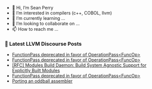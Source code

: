 - 👋 Hi, I’m Sean Perry
- 👀 I’m interested in compilers (c++, COBOL, llvm)
- 🌱 I’m currently learning ...
- 💞️ I’m looking to collaborate on ...
- 📫 How to reach me ...

<!---
s66perry/s66perry is a ✨ special ✨ repository because its `README.md` (this file) appears on your GitHub profile.
You can click the Preview link to take a look at your changes.
--->
### 📕 Latest LLVM Discourse Posts

<!-- DISCOURSE-LLVM:START -->
- [FunctionPass deprecated in favor of OperationPass&lt;FuncOp&gt;](https://discourse.llvm.org/t/functionpass-deprecated-in-favor-of-operationpass-funcop/5808#post_4)
- [FunctionPass deprecated in favor of OperationPass&lt;FuncOp&gt;](https://discourse.llvm.org/t/functionpass-deprecated-in-favor-of-operationpass-funcop/5808#post_3)
- [[RFC] Modules Build Daemon: Build System Agnostic Support for Explicitly Built Modules](https://discourse.llvm.org/t/rfc-modules-build-daemon-build-system-agnostic-support-for-explicitly-built-modules/71524?page=2#post_38)
- [FunctionPass deprecated in favor of OperationPass&lt;FuncOp&gt;](https://discourse.llvm.org/t/functionpass-deprecated-in-favor-of-operationpass-funcop/5808#post_2)
- [Porting an oddball assembler](https://discourse.llvm.org/t/porting-an-oddball-assembler/71715#post_1)
<!-- DISCOURSE-LLVM:END -->
